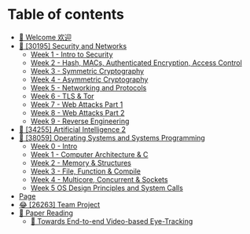 # Table of contents

* [👋 Welcome 欢迎](README.md)
* [🔐 \[30195\] Security and Networks](30195-security-and-networks/README.md)
  * [Week 1 - Intro to Security](30195-security-and-networks/week-1-intro-to-security.md)
  * [Week 2 - Hash, MACs, Authenticated Encryption, Access Control](30195-security-and-networks/week-2-hash-macs-authenticated-encryption-access-control.md)
  * [Week 3 - Symmetric Cryptography](30195-security-and-networks/week-3-symmetric-cryptography.md)
  * [Week 4 - Asymmetric Cryptography](30195-security-and-networks/week-4-asymmetric-cryptography.md)
  * [Week 5 - Networking and Protocols](30195-security-and-networks/week-5-networking-and-protocols.md)
  * [Week 6 - TLS & Tor](30195-security-and-networks/week-6-tls-and-tor.md)
  * [Week 7 - Web Attacks Part 1](30195-security-and-networks/week-7-web-attacks-part-1.md)
  * [Week 8 - Web Attacks Part 2](30195-security-and-networks/week-8-web-attacks-part-2.md)
  * [Week 9 - Reverse Engineering](30195-security-and-networks/week-9-reverse-engineering.md)
* [🤖 \[34255\] Artificial Intelligence 2](34255-artificial-intelligence-2.md)
* [🐧 \[38059\] Operating Systems and Systems Programming](38059-operating-systems-and-systems-programming/README.md)
  * [Week 0 - Intro](38059-operating-systems-and-systems-programming/week-0-intro.md)
  * [Week 1 - Computer Architecture & C](38059-operating-systems-and-systems-programming/week-1-computer-architecture-and-c.md)
  * [Week 2 - Memory & Structures](38059-operating-systems-and-systems-programming/week-2-memory-and-structures.md)
  * [Week 3 - File, Function & Compile](38059-operating-systems-and-systems-programming/week-3-file-function-and-compile.md)
  * [Week 4 - Multicore, Concurrent & Sockets](38059-operating-systems-and-systems-programming/week-4-multicore-concurrent-and-sockets.md)
  * [Week 5 OS Design Principles and System Calls](38059-operating-systems-and-systems-programming/week-5-os-design-principles-and-system-calls.md)
* [Page](page.md)
* [😂 \[26263\] Team Project](26263-team-project.md)
* [📜 Paper Reading](paper-reading/README.md)
  * [🔴 Towards End-to-end Video-based Eye-Tracking](paper-reading/towards-end-to-end-video-based-eye-tracking.md)
